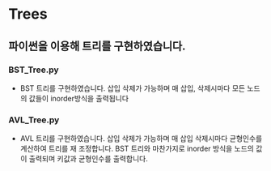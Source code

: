# Trees
## 파이썬을 이용해 트리를 구현하였습니다.

### BST_Tree.py
- BST 트리를 구현하였습니다. 삽입 삭제가 가능하며 매 삽입, 삭제시마다 모든 노드의 값들이 inorder방식을 출력됩니다

### AVL_Tree.py
- AVL 트리를 구현하였습니다. 삽입 삭제가 가능하며 매 삽입 삭제시마다 균형인수를 계산하여 트리를 재 조정합니다. BST 트리와 마찬가지로 inorder 방식을 노드의 값이 출력되며 키값과 균형인수를 출력합니다.
